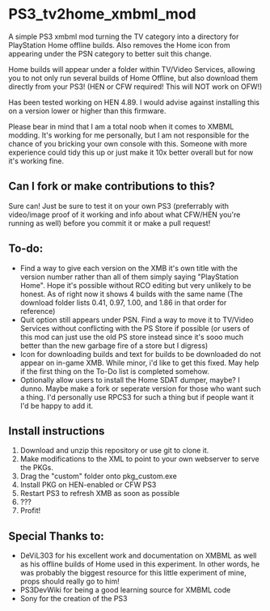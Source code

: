 # PS3_tv2home_xmbml_mod
A simple PS3 xmbml mod turning the TV category into a directory for PlayStation Home offline builds. Also removes the Home icon from appearing under the PSN category to better suit this change.

Home builds will appear under a folder within TV/Video Services, allowing you to not only run several builds of Home Offline, but also download them directly from your PS3! (HEN or CFW required! This will NOT work on OFW!)

Has been tested working on HEN 4.89. I would advise against installing this on a version lower or higher than this firmware.

Please bear in mind that I am a total noob when it comes to XMBML modding. It's working for me personally, but I am not responsible for the chance of you bricking your own console with this. Someone with more experience could tidy this up or just make it 10x better overall but for now it's working fine.

## Can I fork or make contributions to this?
Sure can! Just be sure to test it on your own PS3 (preferrably with video/image proof of it working and info about what CFW/HEN you're running as well) before you commit it or make a pull request!

## To-do:
- Find a way to give each version on the XMB it's own title with the version number rather than all of them simply saying "PlayStation Home". Hope it's possible without RCO editing but very unlikely to be honest. As of right now it shows 4 builds with the same name (The download folder lists 0.41, 0.97, 1.00, and 1.86 in that order for reference)
- Quit option still appears under PSN. Find a way to move it to TV/Video Services without conflicting with the PS Store if possible (or users of this mod can just use the old PS store instead since it's sooo much better than the new garbage fire of a store but I digress)
- Icon for downloading builds and text for builds to be downloaded do not appear on in-game XMB. While minor, i'd like to get this fixed. May help if the first thing on the To-Do list is completed somehow.
- Optionally allow users to install the Home SDAT dumper, maybe? I dunno. Maybe make a fork or seperate version for those who want such a thing. I'd personally use RPCS3 for such a thing but if people want it I'd be happy to add it.

## Install instructions
1. Download and unzip this repository or use git to clone it.
2. Make modifications to the XML to point to your own webserver to serve the PKGs.
3. Drag the "custom" folder onto pkg_custom.exe
4. Install PKG on HEN-enabled or CFW PS3
5. Restart PS3 to refresh XMB as soon as possible
6. ???
7. Profit!

## Special Thanks to:
- DeViL303 for his excellent work and documentation on XMBML as well as his offline builds of Home used in this experiment. In other words, he was probably the biggest resource for this little experiment of mine, props should really go to him!
- PS3DevWiki for being a good learning source for XMBML code
- Sony for the creation of the PS3
